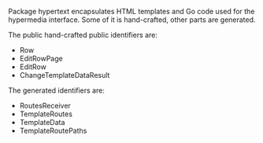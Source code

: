 Package hypertext encapsulates HTML templates and Go code used for the hypermedia interface.
Some of it is hand-crafted, other parts are generated.

The public hand-crafted public identifiers are:
- Row
- EditRowPage
- EditRow
- ChangeTemplateDataResult

The generated identifiers are:
- RoutesReceiver
- TemplateRoutes
- TemplateData
- TemplateRoutePaths